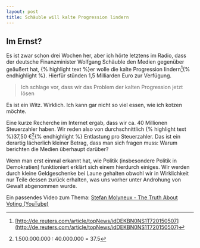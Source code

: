 ```yaml
---
layout: post
title: Schäuble will kalte Progression lindern
---
```


Im Ernst?
-----

Es ist zwar schon drei Wochen her, aber ich hörte letztens im Radio, dass der deutsche Finanzminister Wolfgang Schäuble den Medien gegenüber geäußert hat, {% highlight text %}er wolle die kalte Progression lindern[^fn-reuters]{% endhighlight %}. Hierfür stünden 1,5 Milliarden Euro zur Verfügung.

> Ich schlage vor, dass wir das Problem der kalten Progression jetzt lösen

Es ist ein Witz. Wirklich. Ich kann gar nicht so viel essen, wie ich kotzen möchte. 

Eine kurze Recherche im Internet ergab, dass wir ca. 40 Millionen Steuerzahler haben. Wir reden also von durchschnittlich {% highlight text %}37,50 €[^fn-berechnung]{% endhighlight %} Entlastung pro Steuerzahler. Das ist ein derartig lächerlich kleiner Betrag, dass man sich fragen muss: Warum berichten die Medien überhaupt darüber?

Wenn man erst einmal erkannt hat, wie Politik (insbesondere Politik in Demokratien) funktioniert erklärt sich einem hierdurch einiges. Wir werden durch kleine Geldgeschenke bei Laune gehalten obwohl wir in Wirklichkeit nur Teile dessen zurück erhalten, was uns vorher unter Androhung von Gewalt abgenommen wurde.

Ein passendes Video zum Thema: [Stefan Molyneux - The Truth About Voting (YouTube)](https://www.youtube.com/watch?v=igbBItLemsM)

[^fn-reuters]: [http://de.reuters.com/article/topNews/idDEKBN0NS1T720150507](http://de.reuters.com/article/topNews/idDEKBN0NS1T720150507)

[^fn-berechnung]: 1.500.000.000 : 40.000.000 = 37.5 
